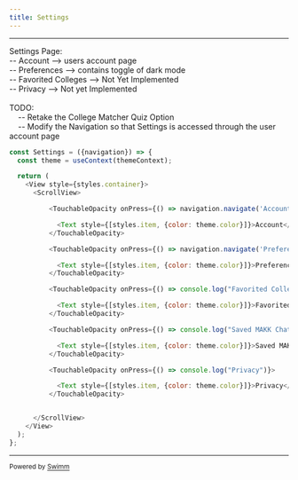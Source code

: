 ```yaml
---
title: Settings
---
```

<SwmSnippet path="/app/Settings.jsx" line="11">

---

Settings Page:\
-- Account --> users account page\
-- Preferences --> contains toggle of dark mode\
-- Favorited Colleges --> Not Yet Implemented\
-- Privacy --> Not yet Implemented\
\
TODO:&nbsp;\
&nbsp;&nbsp;&nbsp;&nbsp;-- Retake the College Matcher Quiz Option\
&nbsp;&nbsp;&nbsp;&nbsp;-- Modify the Navigation so that Settings is accessed through the user account page

```javascript
const Settings = ({navigation}) => {
  const theme = useContext(themeContext);

  return (
    <View style={styles.container}>
      <ScrollView>

          <TouchableOpacity onPress={() => navigation.navigate('Account')}>

            <Text style={[styles.item, {color: theme.color}]}>Account</Text>
          </TouchableOpacity>

          <TouchableOpacity onPress={() => navigation.navigate('Preferences')}>

            <Text style={[styles.item, {color: theme.color}]}>Preferences</Text>
          </TouchableOpacity>

          <TouchableOpacity onPress={() => console.log("Favorited Colleges")}>

            <Text style={[styles.item, {color: theme.color}]}>Favorited Colleges</Text>
          </TouchableOpacity>

          <TouchableOpacity onPress={() => console.log("Saved MAKK Chats")}>

            <Text style={[styles.item, {color: theme.color}]}>Saved MAKK Chats</Text>
          </TouchableOpacity>

          <TouchableOpacity onPress={() => console.log("Privacy")}>

            <Text style={[styles.item, {color: theme.color}]}>Privacy</Text>
          </TouchableOpacity>


      </ScrollView>
    </View>
  );
};
```

---

</SwmSnippet>

<SwmMeta version="3.0.0" repo-id="Z2l0aHViJTNBJTNBQ29sbGVnZU1hdGNoZXIlM0ElM0FwaW5yYXNwYmVycnkwNjM=" repo-name="CollegeMatcher"><sup>Powered by [Swimm](https://app.swimm.io/)</sup></SwmMeta>
